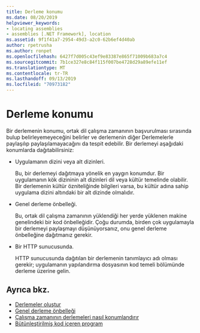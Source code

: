 ```yaml
---
title: Derleme konumu
ms.date: 08/20/2019
helpviewer_keywords:
- locating assemblies
- assemblies [.NET Framework], location
ms.assetid: 9f1f41a7-2954-49d3-a2c0-62b6ef4d40ab
author: rpetrusha
ms.author: ronpet
ms.openlocfilehash: 6427f7d005c43ef9e83387e865f71009b683a7c4
ms.sourcegitcommit: 7b1ce327e8c84f115f007be4728d29a89efe11ef
ms.translationtype: MT
ms.contentlocale: tr-TR
ms.lasthandoff: 09/13/2019
ms.locfileid: "70973182"
---
```

# <a name="assembly-location"></a>Derleme konumu
Bir derlemenin konumu, ortak dil çalışma zamanının başvurulması sırasında bulup belirleyemeyeceğini belirler ve derlemenin diğer Derlemelerle paylaşılıp paylaşılamayacağını da tespit edebilir. Bir derlemeyi aşağıdaki konumlarda dağıtabilirsiniz:  
  
- Uygulamanın dizini veya alt dizinleri.  
  
     Bu, bir derlemeyi dağıtmaya yönelik en yaygın konumdur. Bir uygulamanın kök dizininin alt dizinleri dil veya kültür temelinde olabilir. Bir derlemenin kültür özniteliğinde bilgileri varsa, bu kültür adına sahip uygulama dizini altındaki bir alt dizinde olmalıdır.  
  
- Genel derleme önbelleği.  
  
     Bu, ortak dil çalışma zamanının yüklendiği her yerde yüklenen makine genelindeki bir kod önbelleğidir. Çoğu durumda, birden çok uygulamayla bir derlemeyi paylaşmayı düşünüyorsanız, onu genel derleme önbelleğine dağıtmanız gerekir.  
  
- Bir HTTP sunucusunda.  
  
     HTTP sunucusunda dağıtılan bir derlemenin tanımlayıcı adı olması gerekir; uygulamanın yapılandırma dosyasının kod temeli bölümünde derleme üzerine gelin.  
  
## <a name="see-also"></a>Ayrıca bkz.

- [Derlemeler oluştur](create.md)
- [Genel derleme önbelleği](../../framework/app-domains/gac.md)
- [Çalışma zamanının derlemeleri nasıl konumlandırır](../../framework/deployment/how-the-runtime-locates-assemblies.md)
- [Bütünleştirilmiş kod içeren program](program.md)
